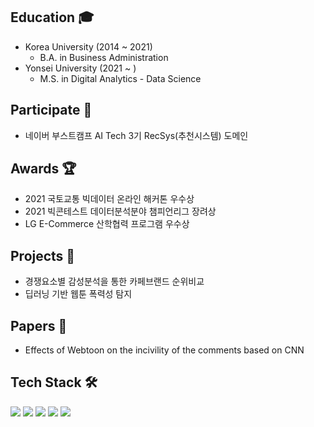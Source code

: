 ## Education 🎓  
- Korea University (2014 ~ 2021)  
  - B.A. in Business Administration  
- Yonsei University (2021 ~ )  
  - M.S. in Digital Analytics - Data Science
## Participate 🙋
- 네이버 부스트캠프 AI Tech 3기 RecSys(추천시스템) 도메인
## Awards 🏆
- 2021 국토교통 빅데이터 온라인 해커톤 우수상
- 2021 빅콘테스트 데이터분석분야 챔피언리그 장려상
- LG E-Commerce 산학협력 프로그램 우수상
## Projects 💼
- 경쟁요소별 감성분석을 통한 카페브랜드 순위비교
- 딥러닝 기반 웹툰 폭력성 탐지
## Papers 📃
- Effects of Webtoon on the incivility of the comments based on CNN
## Tech Stack 🛠️
<img src="https://img.shields.io/badge/Python-3766AB?style=flat-square&logo=Python&logoColor=white"/></a> 
<img src="https://img.shields.io/badge/R-276DC3?style=flat-square&logo=R&logoColor=white"/></a> 
<img src="https://img.shields.io/badge/Pytorch-EE4C2C?style=flat-square&logo=Pytorch&logoColor=white"/></a> 
<img src="https://img.shields.io/badge/TensorFlow-FF6F00?style=flat-square&logo=TensorFlow&logoColor=white"/></a> 
<img src="https://img.shields.io/badge/Keras-D00000?style=flat-square&logo=Keras&logoColor=white"/></a> 

